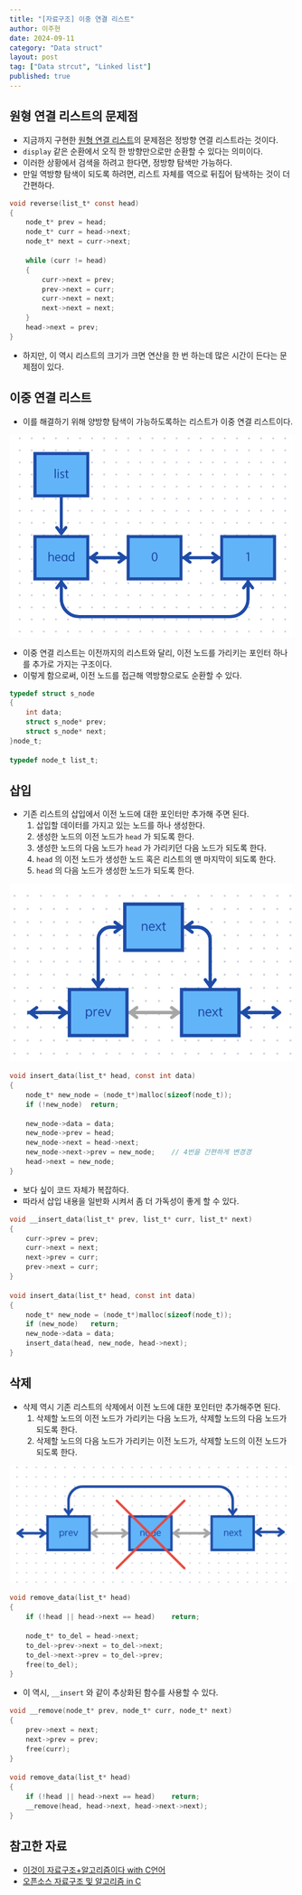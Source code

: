 ```yaml
---
title: "[자료구조] 이중 연결 리스트"
author: 이주현
date: 2024-09-11
category: "Data struct"
layout: post
tag: ["Data strcut", "Linked list"]
published: true
---
```


## 원형 연결 리스트의 문제점
- 지금까지 구현한 [원형 연결 리스트](./2024-09-11-Circular_list.md)의 문제점은 정방향 연결 리스트라는 것이다.
- `display` 같은 순환에서 오직 한 방향만으로만 순환할 수 있다는 의미이다.
- 이러한 상황에서 검색을 하려고 한다면, 정방향 탐색만 가능하다.
- 만일 역방향 탐색이 되도록 하려면, 리스트 자체를 역으로 뒤집어 탐색하는 것이 더 간편하다.

```c
void reverse(list_t* const head)
{
	node_t* prev = head;
	node_t* curr = head->next;
	node_t* next = curr->next;

	while (curr != head)
	{
		curr->next = prev;
		prev->next = curr;
		curr->next = next;
		next->next = next;
	}
	head->next = prev;
}
```

- 하지만, 이 역시 리스트의 크기가 크면 연산을 한 번 하는데 많은 시간이 든다는 문제점이 있다.

## 이중 연결 리스트
- 이를 해결하기 위해 양방향 탐색이 가능하도록하는 리스트가 이중 연결 리스트이다.

<p align="center">
    <img src="../assets/resource/double.png">
</p>

- 이중 연결 리스트는 이전까지의 리스트와 달리, 이전 노드를 가리키는 포인터 하나를 추가로 가지는 구조이다.
- 이렇게 함으로써, 이전 노드를 접근해 역방향으로도 순환할 수 있다.

```c
typedef struct s_node
{
	int data;
	struct s_node* prev;
	struct s_node* next;
}node_t;

typedef node_t list_t;
```

## 삽입
- 기존 리스트의 삽입에서 이전 노드에 대한 포인터만 추가해 주면 된다.
	1. 삽입할 데이터를 가지고 있는 노드를 하나 생성한다.
	2. 생성한 노드의 이전 노드가 `head` 가 되도록 한다.
	3. 생성한 노드의 다음 노드가 `head` 가 가리키던 다음 노드가 되도록 한다.
	4. `head` 의 이전 노드가 생성한 노드 혹은 리스트의 맨 마지막이 되도록 한다.
	5. `head` 의 다음 노드가 생성한 노드가 되도록 한다.

<p align="center">
    <img src="../assets/resource/double_insert.png">
</p>

```c
void insert_data(list_t* head, const int data)
{
	node_t* new_node = (node_t*)malloc(sizeof(node_t));
	if (!new_node)	return;

	new_node->data = data;
	new_node->prev = head;
	new_node->next = head->next;
	new_node->next->prev = new_node;	// 4번을 간편하게 변경경
	head->next = new_node;
}
```

- 보다 싶이 코드 자체가 복잡하다.
- 따라서 삽입 내용을 일반화 시켜서 좀 더 가독성이 좋게 할 수 있다.

```c
void __insert_data(list_t* prev, list_t* curr, list_t* next)
{
	curr->prev = prev;
	curr->next = next;
	next->prev = curr;
	prev->next = curr;
}

void insert_data(list_t* head, const int data)
{
	node_t* new_node = (node_t*)malloc(sizeof(node_t));
	if (new_node)	return;
	new_node->data = data;
	insert_data(head, new_node, head->next);
}
```

## 삭제
- 삭제 역시 기존 리스트의 삭제에서 이전 노드에 대한 포인터만 추가해주면 된다.
	1. 삭제할 노드의 이전 노드가 가리키는 다음 노드가, 삭제할 노드의 다음 노드가 되도록 한다.
	2. 삭제할 노드의 다음 노드가 가리키는 이전 노드가, 삭제할 노드의 이전 노드가 되도록 한다.

<p align="center">
    <img src="../assets/resource/double_remove.png">
</p>

```c
void remove_data(list_t* head)
{
	if (!head || head->next == head)	return;

	node_t* to_del = head->next;
	to_del->prev->next = to_del->next;
	to_del->next->prev = to_del->prev;
	free(to_del);
}
```

- 이 역시, `__insert` 와 같이 추상화된 함수를 사용할 수 있다.

```c
void __remove(node_t* prev, node_t* curr, node_t* next)
{
	prev->next = next;
	next->prev = prev;
	free(curr);
}

void remove_data(list_t* head)
{
	if (!head || head->next == head)	return;
	__remove(head, head->next, head->next->next);
}
```

## 참고한 자료
- [이것이 자료구조+알고리즘이다 with C언어](https://www.yes24.com/Product/Goods/111362116)
- [오픈소스 자료구조 및 알고리즘 in C](https://www.inflearn.com/course/%EC%98%A4%ED%94%88%EC%86%8C%EC%8A%A4-%EC%9E%90%EB%A3%8C%EA%B5%AC%EC%A1%B0-%EC%95%8C%EA%B3%A0%EB%A6%AC%EC%A6%98-c/dashboard)